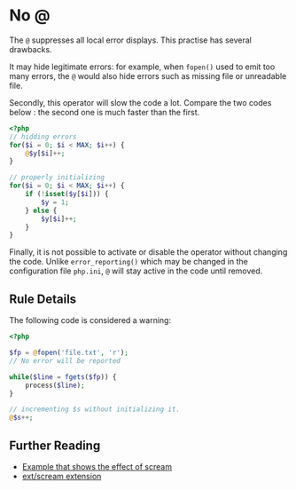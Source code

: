 <!-- Good Practices -->
# No @

The `@` suppresses all local error displays. This practise has several drawbacks.

It may hide legitimate errors: for example, when `fopen()` used to emit too many errors, the `@` would also hide errors such as missing file or unreadable file. 

Secondly, this operator will slow the code a lot. Compare the two codes below : the second one is much faster than the first. 

```php
<?php
// hidding errors
for($i = 0; $i < MAX; $i++) {
    @$y[$i]++;
}

// properly initializing 
for($i = 0; $i < MAX; $i++) {
    if (!isset($y[$i])) {
        $y = 1;
    } else {
        $y[$i]++;
    }
}

```


Finally, it is not possible to activate or disable the operator without changing the code. Unlike `error_reporting()` which may be changed in the configuration file `php.ini`, `@` will stay active in the code until removed. 


## Rule Details

The following code is considered a warning:

```php
<?php

$fp = @fopen('file.txt', 'r');
// No error will be reported

while($line = fgets($fp)) {
	process($line);
}

// incrementing $s without initializing it.
@$s++;

```


## Further Reading

* [Example that shows the effect of scream](http://php.net/scream.examples-simple)
* [ext/scream extension](http://pecl.php.net/package/scream)
